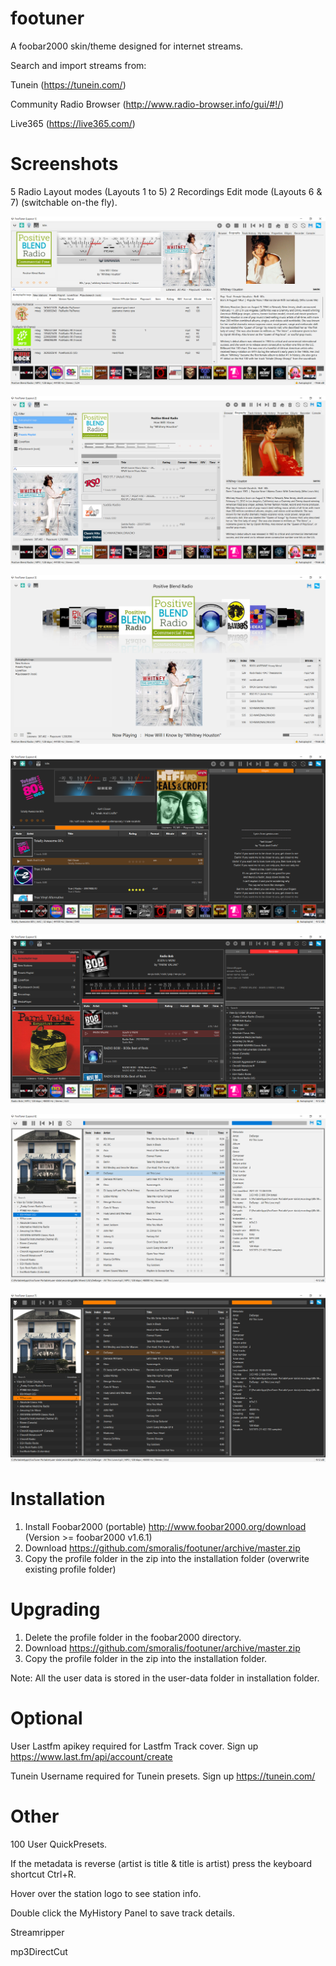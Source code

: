 # footuner

A foobar2000 skin/theme designed for internet streams.

Search and import streams from:

Tunein (https://tunein.com/)

Community Radio Browser (http://www.radio-browser.info/gui/#!/) 

Live365 (https://live365.com/)

# Screenshots

5 Radio Layout modes (Layouts 1 to 5)
2 Recordings Edit mode (Layouts 6 & 7)
(switchable on-the fly).

![Layout1](/layout1.png)

![Layout2](/layout2.png)

![Layout3](/layout3.png)

![Layout4](/layout4.png)

![Layout5](/layout5.png)

![Layout6](/layout6.png)

![Layout7](/layout7.png)

# Installation

1. Install Foobar2000 (portable) http://www.foobar2000.org/download (Version >= foobar2000 v1.6.1)
2. Download https://github.com/smoralis/footuner/archive/master.zip
2. Copy the profile folder in the zip into the installation folder (overwrite existing profile folder) 

# Upgrading

1. Delete the profile folder in the foobar2000 directory.
2. Download https://github.com/smoralis/footuner/archive/master.zip
3. Copy the profile folder in the zip into the installation folder.

Note:
All the user data is stored in the user-data folder in installation folder.

# Optional 

User Lastfm apikey required for Lastfm Track cover.
Sign up https://www.last.fm/api/account/create

Tunein Username required for Tunein presets.
Sign up https://tunein.com/

# Other

100 User QuickPresets.

If the metadata is reverse (artist is title & title is artist) press the keyboard shortcut Ctrl+R.

Hover over the station logo to see station info.

Double click the MyHistory Panel to save track details.

Streamripper

mp3DirectCut